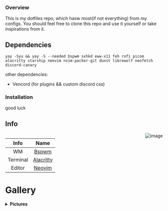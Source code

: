 ### Overview

This is my dotfiles repo, which hasw most(if not everything) from my configs.
You should feel free to clone this repo and use it yourself or take inspirations from it.

## Dependencies

    yay -Syu && yay -S --needed bspwm sxhkd eww-x11 feh rofi picom alacritty starship neovim nvim-packer-git dunst librewolf neofetch discord-canary

other dependencies:
- Vencord (for plugins && custom discord css)

### Installation
good luck

## **Info**
<img src="SOURCE" align="right" alt="image">

|Info |Name |
|:---:|:---:|
|WM|[Bspwm](https://github.com/baskerville/bspwm)|
|Terminal|[Alacritty](https://github.com/alacritty/alacritty)|
|Editor|[Neovim](https://github.com/neovim/neovim)|

# **Gallery**
<details>
<summary><b>Pictures</b></summary>

![image](https://github.com/lyeexistindo/dotfiles/blob/main/showcase/head.png?raw=true)
![image](https://github.com/lyeexistindo/dotfiles/blob/main/showcase/onedark.png?raw=true)
![image](https://github.com/lyeexistindo/dotfiles/blob/main/showcase/latte.png?raw=true)
![image](https://github.com/lyeexistindo/dotfiles/blob/main/showcase/oxocarbon.png?raw=true)
!!

</details>

